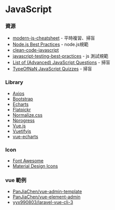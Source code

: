 <a name="#JavaScript"></a>
# JavaScript

<a name="resources"></a>
### 資源
- [modern-js-cheatsheet](https://github.com/mbeaudru/modern-js-cheatsheet) - 平時複習、掃盲
- [Node.js Best Practices](https://github.com/i0natan/nodebestpractices) - node.js規範
- [clean-code-javascript](https://github.com/ryanmcdermott/clean-code-javascript)
- [javascript-testing-best-practices](https://github.com/goldbergyoni/javascript-testing-best-practices) - js 測試規範
- [List of (Advanced) JavaScript Questions](https://github.com/lydiahallie/javascript-questions) - 掃盲
- [TypeOfNaN JavaScript Quizzes](https://quiz.typeofnan.dev/) - 掃盲

<a name="library"></a>
### Library
- [Axios](https://github.com/axios/axios)
- [Bootstrap](https://getbootstrap.com/)
- [Echarts](https://echarts.baidu.com)
- [Flatpickr](https://flatpickr.js.org)
- [Normalize.css](https://necolas.github.io/normalize.css)
- [Nprogress](https://ricostacruz.com/nprogress/)
- [Vue.js](https://vuejs.org)
- [Vuetifyjs](https://vuetifyjs.com)
- [vue-echarts](https://github.com/ecomfe/vue-echarts)

<a name="icon"></a>
### Icon
- [Font Awesome](https://fontawesome.com/)
- [Material Design Icons](https://materialdesignicons.com/)

<a name="vue_example"></a>
### vue 範例
- [PanJiaChen/vue-admin-template](https://github.com/PanJiaChen/vue-admin-template)
- [PanJiaChen/vue-element-admin](https://github.com/PanJiaChen/vue-element-admin)
- [yyx990803/laravel-vue-cli-3](https://github.com/yyx990803/laravel-vue-cli-3)
